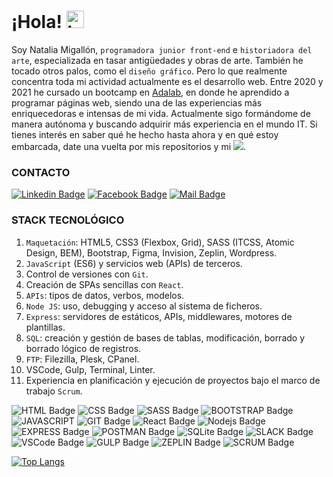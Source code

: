 # ¡Hola! <img src="https://user-images.githubusercontent.com/1303154/88677602-1635ba80-d120-11ea-84d8-d263ba5fc3c0.gif" width="28px" alt="hi">

Soy Natalia Migallón, `programadora junior front-end` e `historiadora del arte`, especializada en tasar antigüedades y obras de arte. También he tocado otros palos, como el `diseño gráfico`. Pero lo que realmente concentra toda mi actividad actualmente es el desarrollo web. 
Entre 2020 y 2021 he cursado un bootcamp en [Adalab](https://adalab.es/), en donde he aprendido a programar páginas web, siendo una de las experiencias más enriquecedoras e intensas de mi vida. 
Actualmente sigo formándome de manera autónoma y buscando adquirir más experiencia en el mundo IT. Si tienes interés en saber qué he hecho hasta ahora y en qué estoy embarcada, date una vuelta por mis repositorios y mi [![](https://img.shields.io/badge/PORTFOLIO-7d07eb)](https://nataliamigallon.github.io/portfolio-natalia-migallon/).

### CONTACTO

[![Linkedin Badge](https://img.shields.io/badge/-NataliaMigallon-0e76a8?style=flat&labelColor=0e76a8&logo=linkedin&logoColor=white)](https://www.linkedin.com/in/nataliamigallon/) [![Facebook Badge](https://img.shields.io/badge/-Natalia_Migallon-0e76a8?style=flat&labelColor=0e76a8&logo=facebook&logoColor=white)](https://www.facebook.com/natalia.m.fernandez.39/) [![Mail Badge](https://img.shields.io/badge/-natmigallon@gmail.com-c0392b?style=flat&labelColor=c0392b&logo=gmail&logoColor=white)](mailto:natmigallon@gmail.com)

### STACK TECNOLÓGICO
1. `Maquetación`: HTML5, CSS3 (Flexbox, Grid), SASS (ITCSS, Atomic Design, BEM), Bootstrap, Figma, Invision, Zeplin, Wordpress.
2. `JavaScript` (ES6) y servicios web (APIs) de terceros.
3. Control de versiones con `Git`.
4. Creación de SPAs sencillas con `React`.
5. `APIs`: tipos de datos, verbos, modelos.
6. `Node JS`: uso, debugging y acceso al sistema de ficheros.
7. `Express`: servidores de estáticos, APIs, middlewares, motores de plantillas.
8. `SQL`: creación y gestión de bases de tablas, modificación, borrado y borrado lógico de registros.
9. `FTP`: Filezilla, Plesk, CPanel.
10. VSCode, Gulp, Terminal, Linter.
11. Experiencia en planificación y ejecución de proyectos bajo el marco de trabajo `Scrum`.


![HTML Badge](https://img.shields.io/badge/-html5-fc0505?style=for-the-badge&labelColor=black&logo=html5&logoColor=fc0505) ![CSS Badge](https://img.shields.io/badge/-css3-0574fc?style=for-the-badge&labelColor=black&logo=css3&logoColor=0574fc) ![SASS Badge](https://img.shields.io/badge/-sass-f55be0?style=for-the-badge&labelColor=black&logo=sass&logoColor=f55be0) ![BOOTSTRAP Badge](https://img.shields.io/badge/-bootstrap-6e40db?style=for-the-badge&labelColor=black&logo=bootstrap&logoColor=6e40db) ![JAVASCRIPT](https://img.shields.io/badge/-javascript-f7e305?style=for-the-badge&labelColor=black&logo=javascript&logoColor=f7e305) ![GIT Badge](https://img.shields.io/badge/-git-e63922?style=for-the-badge&labelColor=black&logo=git&logoColor=e63922) ![React Badge](https://img.shields.io/badge/-React-61DBFB?style=for-the-badge&labelColor=black&logo=react&logoColor=61DBFB) ![Nodejs Badge](https://img.shields.io/badge/-Nodejs-3C873A?style=for-the-badge&labelColor=black&logo=node.js&logoColor=3C873A) ![EXPRESS Badge](https://img.shields.io/badge/-express-98989e?style=for-the-badge&labelColor=black&logo=javascript&logoColor=f7e305) ![POSTMAN Badge](https://img.shields.io/badge/-postman-f06930?style=for-the-badge&labelColor=black&logo=postman&logoColor=f06930) ![SQLite Badge](https://img.shields.io/badge/-sqlite-2a89b5?style=for-the-badge&labelColor=black&logo=sqlite&logoColor=2a89b5) ![SLACK Badge](https://img.shields.io/badge/-slack-470447?style=for-the-badge&labelColor=black&logo=slack&logoColor=470447) ![VSCode Badge](https://img.shields.io/badge/-VS_Code-17539c?style=for-the-badge&labelColor=black&logo=VSCode&logoColor=17539c) ![GULP Badge](https://img.shields.io/badge/-Gulp-db4242?style=for-the-badge&labelColor=black&logo=Gulp&logoColor=db4242) ![ZEPLIN Badge](https://img.shields.io/badge/-zeplin-f79e39?style=for-the-badge&labelColor=black&logo=zeplin&logoColor=f79e39) ![SCRUM Badge](https://img.shields.io/badge/-scrum-349dcf?style=for-the-badge&labelColor=black&logo=scrum&logoColor=349dcf)


[![Top Langs](https://github-readme-stats.vercel.app/api/top-langs/?username=NataliaMigallon&layout=compact&theme=cobalt)](https://github.com/anuraghazra/github-readme-stats)
